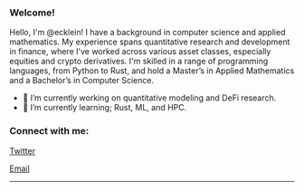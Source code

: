 <link rel="stylesheet" type='text/css' href="https://cdn.jsdelivr.net/gh/devicons/devicon@latest/devicon.min.css" />

### Welcome!

Hello, I'm @ecklein! I have a background in computer science and applied mathematics. My experience spans quantitative research and development in finance, where I've worked across various asset classes, especially equities and crypto derivatives. I'm skilled in a range of programming languages, from Python to Rust, and hold a Master’s in Applied Mathematics and a Bachelor’s in Computer Science.

  - 🔭 I’m currently working on quantitative modeling and DeFi research.
  - 🌱 I’m currently learning; Rust, ML, and HPC.

<h3 align="left">Connect with me:</h3>

[Twitter](https://x.com/ethan_bot)

[Email](mailto:ethan.kleinc@gmail.com)

------
